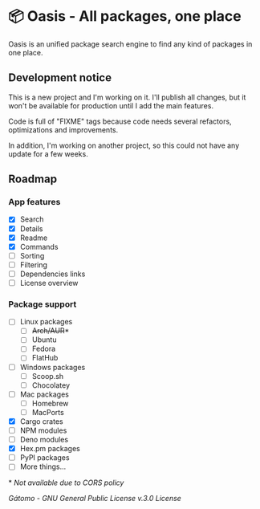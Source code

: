 # 📦 Oasis - All packages, one place

Oasis is an unified package search engine to find any kind of packages in one place.

## Development notice

This is a new project and I'm working on it. I'll publish all changes, but it won't be available for production until I add the main features.

Code is full of "FIXME" tags because code needs several refactors, optimizations and improvements.

In addition, I'm working on another project, so this could not have any update for a few weeks.

## Roadmap

### App features

-   [x] Search
-   [x] Details
-   [x] Readme
-   [x] Commands
-   [ ] Sorting
-   [ ] Filtering
-   [ ] Dependencies links
-   [ ] License overview

### Package support

-   [ ] Linux packages
    -   [ ] ~~Arch/AUR~~\*
    -   [ ] Ubuntu
    -   [ ] Fedora
    -   [ ] FlatHub
-   [ ] Windows packages
    -   [ ] Scoop.sh
    -   [ ] Chocolatey
-   [ ] Mac packages
    -   [ ] Homebrew
    -   [ ] MacPorts
-   [x] Cargo crates
-   [ ] NPM modules
-   [ ] Deno modules
-   [x] Hex.pm packages
-   [ ] PyPI packages
-   [ ] More things...

\* _Not available due to CORS policy_

_Gátomo - GNU General Public License v.3.0 License_
